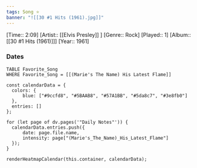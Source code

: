 ```yaml
---
tags: Song ⭐ 
banner: "![[30 #1 Hits (1961).jpg]]"
---
```

[Time:: 2:09]
[Artist:: [[Elvis Presley]] ]
[Genre:: Rock]
[Played:: 1]
[Album:: [[30 #1 Hits (1961)]]]
[Year:: 1961]
### Dates
````dataview
TABLE Favorite_Song
WHERE Favorite_Song = [[(Marie's The Name) His Latest Flame]]
````

  ```dataviewjs
const calendarData = { 
	colors: { 
		blue: ["#9ccfd8", "#5BAAB8", "#57A1BB", "#5da8c7", "#3e8fb0"] 
	}, 
	entries: [] 
}; 

for (let page of dv.pages('"Daily Notes"')) { 
	calendarData.entries.push({ 
		date: page.file.name, 
		intensity: page["(Marie's_The_Name)_His_Latest_Flame"]
	}); 
} 

renderHeatmapCalendar(this.container, calendarData);
```
